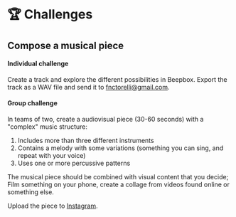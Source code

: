 # 🏆 Challenges

## Compose a musical piece

#### Individual challenge

Create a track and explore the different possibilities in Beepbox.  Export the track as a WAV file and send it to fnctorelli@gmail.com.

#### Group challenge

In teams of two, create a audiovisual piece \(30-60 seconds\) with a "complex" music structure:

1. Includes more than three different instruments
2. Contains a melody with some variations \(something you can sing, and repeat with your voice\)
3. Uses one or more percussive patterns

The musical piece should be combined with visual content that you decide; Film something on your phone, create a collage from videos found online or something else.

Upload the piece to [Instagram](https://www.instagram.com/beckmans_rgb/).

  
  

